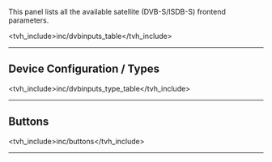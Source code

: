This panel lists all the available satellite (DVB-S/ISDB-S) frontend 
parameters.

<tvh_include>inc/dvbinputs_table</tvh_include>

---

## Device Configuration / Types

<tvh_include>inc/dvbinputs_type_table</tvh_include>

---

## Buttons

<tvh_include>inc/buttons</tvh_include>

---
